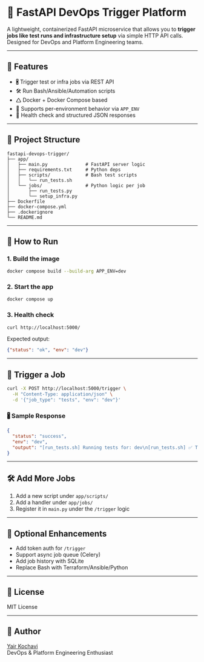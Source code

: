 # 🚀 FastAPI DevOps Trigger Platform

A lightweight, containerized FastAPI microservice that allows you to **trigger jobs like test runs and infrastructure setup** via simple HTTP API calls. Designed for DevOps and Platform Engineering teams.

---

## 🧰 Features

- 🖁️ Trigger test or infra jobs via REST API
- 🛠️ Run Bash/Ansible/Automation scripts
- 🛆 Docker + Docker Compose based
- 📄 Supports per-environment behavior via `APP_ENV`
- 📡 Health check and structured JSON responses

---

## 📂 Project Structure

```
fastapi-devops-trigger/
├── app/
│   ├── main.py              # FastAPI server logic
│   ├── requirements.txt     # Python deps
│   ├── scripts/             # Bash test scripts
│   │   └── run_tests.sh
│   └── jobs/                # Python logic per job
│       ├── run_tests.py
│       └── setup_infra.py
├── Dockerfile
├── docker-compose.yml
├── .dockerignore
└── README.md
```

---

## 🚀 How to Run

### 1. Build the image

```bash
docker compose build --build-arg APP_ENV=dev
```

### 2. Start the app

```bash
docker compose up
```

### 3. Health check

```bash
curl http://localhost:5000/
```

Expected output:

```json
{"status": "ok", "env": "dev"}
```

---

## 🧪 Trigger a Job

```bash
curl -X POST http://localhost:5000/trigger \
  -H "Content-Type: application/json" \
  -d '{"job_type": "tests", "env": "dev"}'
```

### 🖁️ Sample Response

```json
{
  "status": "success",
  "env": "dev",
  "output": "[run_tests.sh] Running tests for: dev\n[run_tests.sh] ✅ Tests completed for dev"
}
```

---

## 🛠️ Add More Jobs

1. Add a new script under `app/scripts/`
2. Add a handler under `app/jobs/`
3. Register it in `main.py` under the `/trigger` logic

---

## 🔐 Optional Enhancements

- Add token auth for `/trigger`
- Support async job queue (Celery)
- Add job history with SQLite
- Replace Bash with Terraform/Ansible/Python

---

## 📄 License

MIT License

---

## 👤 Author

[Yair Kochavi](https://github.com/YOUR_USERNAME)\
DevOps & Platform Engineering Enthusiast

